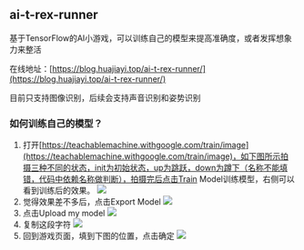## ai-t-rex-runner

基于TensorFlow的AI小游戏，可以训练自己的模型来提高准确度，或者发挥想象力来整活

在线地址：[https://blog.huajiayi.top/ai-t-rex-runner/](https://blog.huajiayi.top/ai-t-rex-runner/)

目前只支持图像识别，后续会支持声音识别和姿势识别

### 如何训练自己的模型？

1. 打开[https://teachablemachine.withgoogle.com/train/image](https://teachablemachine.withgoogle.com/train/image)，如下图所示拍摄三种不同的状态，init为初始状态，up为跳跃，down为蹲下（名称不能填错，代码中依赖名称做判断），拍摄完后点击Train Model训练模型，右侧可以看到训练后的效果。
![](https://img2020.cnblogs.com/blog/1846343/202111/1846343-20211124155206442-1255828129.png)
2. 觉得效果差不多后，点击Export Model
![](https://img2020.cnblogs.com/blog/1846343/202111/1846343-20211124155937594-1833933211.png)
3. 点击Upload my model
![](https://img2020.cnblogs.com/blog/1846343/202111/1846343-20211124180730931-879207016.png)
4. 复制这段字符
![](https://img2020.cnblogs.com/blog/1846343/202111/1846343-20211124180849832-112635004.png)
5. 回到游戏页面，填到下图的位置，点击确定
![](https://img2020.cnblogs.com/blog/1846343/202111/1846343-20211124181020501-1596171335.png)